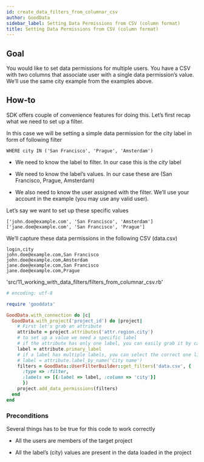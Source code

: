```yaml
---
id: create_data_filters_from_columnar_csv
author: GoodData
sidebar_label: Setting Data Permissions from CSV (column format)
title: Setting Data Permissions from CSV (column format)
---
```


Goal
-------

You would like to set data permissions for multiple users. You have a
CSV with two columns that associate user with a single data permission’s
value. We’ll use the same city example from the examples above.

How-to
--------

SDK offers couple of convenience features for doing this. Let’s first
recap what we need to set up a filter.

In this case we will be setting a simple data permission for the city
label in form of following filter

    WHERE city IN ('San Francisco', 'Prague', 'Amsterdam')

-   We need to know the label to filter. In our case this is the *city*
    label

-   We need to know the label’s values. In our case these are (San
    Francisco, Prague, Amsterdam)

-   We also need to know the user assigned with the filter. We’ll use
    your account in the example (you may use any valid user).

Let’s say we want to set up these specific values

    ['john.doe@example.com', 'San Francisco', 'Amsterdam']
    ['jane.doe@example.com', 'San Francisco', 'Prague']

We’ll capture these data permissions in the following CSV (data.csv)

    login,city
    john.doe@example.com,San Francisco
    john.doe@example.com,Amsterdam
    jane.doe@example.com,San Francisco
    jane.doe@example.com,Prague


'src/11\_working\_with\_data\_filters/filters\_from\_columnar\_csv.rb'
```ruby
# encoding: utf-8

require 'gooddata'

GoodData.with_connection do |c|
  GoodData.with_project('project_id') do |project|
    # First let's grab an attribute
    attribute = project.attributes('attr.region.city')
    # to set up a value we need a specific label
    # if the attribute has only one label, you can easily grab it by calling #primary_label
    label = attribute.primary_label
    # if a label has multiple labels, you can select the correct one like this
    # label = attribute.label_by_name('City name')
    filters = GoodData::UserFilterBuilder::get_filters('data.csv', { 
      :type => :filter, 
      :labels => [{:label => label, :column => 'city'}]
      })      
    project.add_data_permissions(filters)
  end
end
```

### Preconditions

Several things has to be true for this code to work correctly

-   All the users are members of the target project

-   All the label’s (city) values are present in the data loaded in the
    project
